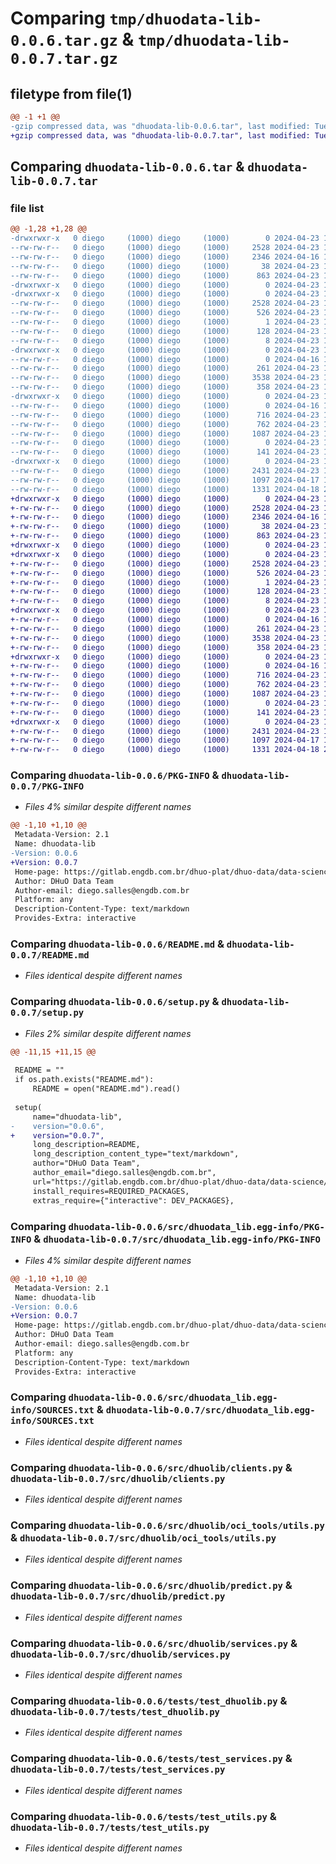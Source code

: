 # Comparing `tmp/dhuodata-lib-0.0.6.tar.gz` & `tmp/dhuodata-lib-0.0.7.tar.gz`

## filetype from file(1)

```diff
@@ -1 +1 @@
-gzip compressed data, was "dhuodata-lib-0.0.6.tar", last modified: Tue Apr 23 17:22:42 2024, max compression
+gzip compressed data, was "dhuodata-lib-0.0.7.tar", last modified: Tue Apr 23 17:59:09 2024, max compression
```

## Comparing `dhuodata-lib-0.0.6.tar` & `dhuodata-lib-0.0.7.tar`

### file list

```diff
@@ -1,28 +1,28 @@
-drwxrwxr-x   0 diego     (1000) diego     (1000)        0 2024-04-23 17:22:42.541257 dhuodata-lib-0.0.6/
--rw-rw-r--   0 diego     (1000) diego     (1000)     2528 2024-04-23 17:22:42.541257 dhuodata-lib-0.0.6/PKG-INFO
--rw-rw-r--   0 diego     (1000) diego     (1000)     2346 2024-04-16 18:35:41.000000 dhuodata-lib-0.0.6/README.md
--rw-rw-r--   0 diego     (1000) diego     (1000)       38 2024-04-23 17:22:42.541257 dhuodata-lib-0.0.6/setup.cfg
--rw-rw-r--   0 diego     (1000) diego     (1000)      863 2024-04-23 17:22:09.000000 dhuodata-lib-0.0.6/setup.py
-drwxrwxr-x   0 diego     (1000) diego     (1000)        0 2024-04-23 17:22:42.541257 dhuodata-lib-0.0.6/src/
-drwxrwxr-x   0 diego     (1000) diego     (1000)        0 2024-04-23 17:22:42.541257 dhuodata-lib-0.0.6/src/dhuodata_lib.egg-info/
--rw-rw-r--   0 diego     (1000) diego     (1000)     2528 2024-04-23 17:22:42.000000 dhuodata-lib-0.0.6/src/dhuodata_lib.egg-info/PKG-INFO
--rw-rw-r--   0 diego     (1000) diego     (1000)      526 2024-04-23 17:22:42.000000 dhuodata-lib-0.0.6/src/dhuodata_lib.egg-info/SOURCES.txt
--rw-rw-r--   0 diego     (1000) diego     (1000)        1 2024-04-23 17:22:42.000000 dhuodata-lib-0.0.6/src/dhuodata_lib.egg-info/dependency_links.txt
--rw-rw-r--   0 diego     (1000) diego     (1000)      128 2024-04-23 17:22:42.000000 dhuodata-lib-0.0.6/src/dhuodata_lib.egg-info/requires.txt
--rw-rw-r--   0 diego     (1000) diego     (1000)        8 2024-04-23 17:22:42.000000 dhuodata-lib-0.0.6/src/dhuodata_lib.egg-info/top_level.txt
-drwxrwxr-x   0 diego     (1000) diego     (1000)        0 2024-04-23 17:22:42.541257 dhuodata-lib-0.0.6/src/dhuolib/
--rw-rw-r--   0 diego     (1000) diego     (1000)        0 2024-04-16 18:35:41.000000 dhuodata-lib-0.0.6/src/dhuolib/__init__.py
--rw-rw-r--   0 diego     (1000) diego     (1000)      261 2024-04-23 16:50:53.000000 dhuodata-lib-0.0.6/src/dhuolib/auth.py
--rw-rw-r--   0 diego     (1000) diego     (1000)     3538 2024-04-23 17:21:58.000000 dhuodata-lib-0.0.6/src/dhuolib/clients.py
--rw-rw-r--   0 diego     (1000) diego     (1000)      358 2024-04-23 16:51:37.000000 dhuodata-lib-0.0.6/src/dhuolib/config.py
-drwxrwxr-x   0 diego     (1000) diego     (1000)        0 2024-04-23 17:22:42.541257 dhuodata-lib-0.0.6/src/dhuolib/oci_tools/
--rw-rw-r--   0 diego     (1000) diego     (1000)        0 2024-04-16 18:52:32.000000 dhuodata-lib-0.0.6/src/dhuolib/oci_tools/__init__.py
--rw-rw-r--   0 diego     (1000) diego     (1000)      716 2024-04-23 16:55:18.000000 dhuodata-lib-0.0.6/src/dhuolib/oci_tools/utils.py
--rw-rw-r--   0 diego     (1000) diego     (1000)      762 2024-04-23 16:50:59.000000 dhuodata-lib-0.0.6/src/dhuolib/predict.py
--rw-rw-r--   0 diego     (1000) diego     (1000)     1087 2024-04-23 16:51:03.000000 dhuodata-lib-0.0.6/src/dhuolib/services.py
--rw-rw-r--   0 diego     (1000) diego     (1000)        0 2024-04-23 16:51:09.000000 dhuodata-lib-0.0.6/src/dhuolib/utils.py
--rw-rw-r--   0 diego     (1000) diego     (1000)      141 2024-04-23 16:51:15.000000 dhuodata-lib-0.0.6/src/dhuolib/worker.py
-drwxrwxr-x   0 diego     (1000) diego     (1000)        0 2024-04-23 17:22:42.541257 dhuodata-lib-0.0.6/tests/
--rw-rw-r--   0 diego     (1000) diego     (1000)     2431 2024-04-23 16:28:09.000000 dhuodata-lib-0.0.6/tests/test_dhuolib.py
--rw-rw-r--   0 diego     (1000) diego     (1000)     1097 2024-04-17 13:15:56.000000 dhuodata-lib-0.0.6/tests/test_services.py
--rw-rw-r--   0 diego     (1000) diego     (1000)     1331 2024-04-18 20:04:54.000000 dhuodata-lib-0.0.6/tests/test_utils.py
+drwxrwxr-x   0 diego     (1000) diego     (1000)        0 2024-04-23 17:59:09.815997 dhuodata-lib-0.0.7/
+-rw-rw-r--   0 diego     (1000) diego     (1000)     2528 2024-04-23 17:59:09.815997 dhuodata-lib-0.0.7/PKG-INFO
+-rw-rw-r--   0 diego     (1000) diego     (1000)     2346 2024-04-16 18:35:41.000000 dhuodata-lib-0.0.7/README.md
+-rw-rw-r--   0 diego     (1000) diego     (1000)       38 2024-04-23 17:59:09.815997 dhuodata-lib-0.0.7/setup.cfg
+-rw-rw-r--   0 diego     (1000) diego     (1000)      863 2024-04-23 17:59:08.000000 dhuodata-lib-0.0.7/setup.py
+drwxrwxr-x   0 diego     (1000) diego     (1000)        0 2024-04-23 17:59:09.811996 dhuodata-lib-0.0.7/src/
+drwxrwxr-x   0 diego     (1000) diego     (1000)        0 2024-04-23 17:59:09.811996 dhuodata-lib-0.0.7/src/dhuodata_lib.egg-info/
+-rw-rw-r--   0 diego     (1000) diego     (1000)     2528 2024-04-23 17:59:09.000000 dhuodata-lib-0.0.7/src/dhuodata_lib.egg-info/PKG-INFO
+-rw-rw-r--   0 diego     (1000) diego     (1000)      526 2024-04-23 17:59:09.000000 dhuodata-lib-0.0.7/src/dhuodata_lib.egg-info/SOURCES.txt
+-rw-rw-r--   0 diego     (1000) diego     (1000)        1 2024-04-23 17:59:09.000000 dhuodata-lib-0.0.7/src/dhuodata_lib.egg-info/dependency_links.txt
+-rw-rw-r--   0 diego     (1000) diego     (1000)      128 2024-04-23 17:59:09.000000 dhuodata-lib-0.0.7/src/dhuodata_lib.egg-info/requires.txt
+-rw-rw-r--   0 diego     (1000) diego     (1000)        8 2024-04-23 17:59:09.000000 dhuodata-lib-0.0.7/src/dhuodata_lib.egg-info/top_level.txt
+drwxrwxr-x   0 diego     (1000) diego     (1000)        0 2024-04-23 17:59:09.811996 dhuodata-lib-0.0.7/src/dhuolib/
+-rw-rw-r--   0 diego     (1000) diego     (1000)        0 2024-04-16 18:35:41.000000 dhuodata-lib-0.0.7/src/dhuolib/__init__.py
+-rw-rw-r--   0 diego     (1000) diego     (1000)      261 2024-04-23 16:50:53.000000 dhuodata-lib-0.0.7/src/dhuolib/auth.py
+-rw-rw-r--   0 diego     (1000) diego     (1000)     3538 2024-04-23 17:21:58.000000 dhuodata-lib-0.0.7/src/dhuolib/clients.py
+-rw-rw-r--   0 diego     (1000) diego     (1000)      358 2024-04-23 16:51:37.000000 dhuodata-lib-0.0.7/src/dhuolib/config.py
+drwxrwxr-x   0 diego     (1000) diego     (1000)        0 2024-04-23 17:59:09.811996 dhuodata-lib-0.0.7/src/dhuolib/oci_tools/
+-rw-rw-r--   0 diego     (1000) diego     (1000)        0 2024-04-16 18:52:32.000000 dhuodata-lib-0.0.7/src/dhuolib/oci_tools/__init__.py
+-rw-rw-r--   0 diego     (1000) diego     (1000)      716 2024-04-23 16:55:18.000000 dhuodata-lib-0.0.7/src/dhuolib/oci_tools/utils.py
+-rw-rw-r--   0 diego     (1000) diego     (1000)      762 2024-04-23 16:50:59.000000 dhuodata-lib-0.0.7/src/dhuolib/predict.py
+-rw-rw-r--   0 diego     (1000) diego     (1000)     1087 2024-04-23 16:51:03.000000 dhuodata-lib-0.0.7/src/dhuolib/services.py
+-rw-rw-r--   0 diego     (1000) diego     (1000)        0 2024-04-23 16:51:09.000000 dhuodata-lib-0.0.7/src/dhuolib/utils.py
+-rw-rw-r--   0 diego     (1000) diego     (1000)      141 2024-04-23 16:51:15.000000 dhuodata-lib-0.0.7/src/dhuolib/worker.py
+drwxrwxr-x   0 diego     (1000) diego     (1000)        0 2024-04-23 17:59:09.815997 dhuodata-lib-0.0.7/tests/
+-rw-rw-r--   0 diego     (1000) diego     (1000)     2431 2024-04-23 16:28:09.000000 dhuodata-lib-0.0.7/tests/test_dhuolib.py
+-rw-rw-r--   0 diego     (1000) diego     (1000)     1097 2024-04-17 13:15:56.000000 dhuodata-lib-0.0.7/tests/test_services.py
+-rw-rw-r--   0 diego     (1000) diego     (1000)     1331 2024-04-18 20:04:54.000000 dhuodata-lib-0.0.7/tests/test_utils.py
```

### Comparing `dhuodata-lib-0.0.6/PKG-INFO` & `dhuodata-lib-0.0.7/PKG-INFO`

 * *Files 4% similar despite different names*

```diff
@@ -1,10 +1,10 @@
 Metadata-Version: 2.1
 Name: dhuodata-lib
-Version: 0.0.6
+Version: 0.0.7
 Home-page: https://gitlab.engdb.com.br/dhuo-plat/dhuo-data/data-science/dhuolib
 Author: DHuO Data Team
 Author-email: diego.salles@engdb.com.br
 Platform: any
 Description-Content-Type: text/markdown
 Provides-Extra: interactive
```

### Comparing `dhuodata-lib-0.0.6/README.md` & `dhuodata-lib-0.0.7/README.md`

 * *Files identical despite different names*

### Comparing `dhuodata-lib-0.0.6/setup.py` & `dhuodata-lib-0.0.7/setup.py`

 * *Files 2% similar despite different names*

```diff
@@ -11,15 +11,15 @@
 
 README = ""
 if os.path.exists("README.md"):
     README = open("README.md").read()
 
 setup(
     name="dhuodata-lib",
-    version="0.0.6",
+    version="0.0.7",
     long_description=README,
     long_description_content_type="text/markdown",
     author="DHuO Data Team",
     author_email="diego.salles@engdb.com.br",
     url="https://gitlab.engdb.com.br/dhuo-plat/dhuo-data/data-science/dhuolib",
     install_requires=REQUIRED_PACKAGES,
     extras_require={"interactive": DEV_PACKAGES},
```

### Comparing `dhuodata-lib-0.0.6/src/dhuodata_lib.egg-info/PKG-INFO` & `dhuodata-lib-0.0.7/src/dhuodata_lib.egg-info/PKG-INFO`

 * *Files 4% similar despite different names*

```diff
@@ -1,10 +1,10 @@
 Metadata-Version: 2.1
 Name: dhuodata-lib
-Version: 0.0.6
+Version: 0.0.7
 Home-page: https://gitlab.engdb.com.br/dhuo-plat/dhuo-data/data-science/dhuolib
 Author: DHuO Data Team
 Author-email: diego.salles@engdb.com.br
 Platform: any
 Description-Content-Type: text/markdown
 Provides-Extra: interactive
```

### Comparing `dhuodata-lib-0.0.6/src/dhuodata_lib.egg-info/SOURCES.txt` & `dhuodata-lib-0.0.7/src/dhuodata_lib.egg-info/SOURCES.txt`

 * *Files identical despite different names*

### Comparing `dhuodata-lib-0.0.6/src/dhuolib/clients.py` & `dhuodata-lib-0.0.7/src/dhuolib/clients.py`

 * *Files identical despite different names*

### Comparing `dhuodata-lib-0.0.6/src/dhuolib/oci_tools/utils.py` & `dhuodata-lib-0.0.7/src/dhuolib/oci_tools/utils.py`

 * *Files identical despite different names*

### Comparing `dhuodata-lib-0.0.6/src/dhuolib/predict.py` & `dhuodata-lib-0.0.7/src/dhuolib/predict.py`

 * *Files identical despite different names*

### Comparing `dhuodata-lib-0.0.6/src/dhuolib/services.py` & `dhuodata-lib-0.0.7/src/dhuolib/services.py`

 * *Files identical despite different names*

### Comparing `dhuodata-lib-0.0.6/tests/test_dhuolib.py` & `dhuodata-lib-0.0.7/tests/test_dhuolib.py`

 * *Files identical despite different names*

### Comparing `dhuodata-lib-0.0.6/tests/test_services.py` & `dhuodata-lib-0.0.7/tests/test_services.py`

 * *Files identical despite different names*

### Comparing `dhuodata-lib-0.0.6/tests/test_utils.py` & `dhuodata-lib-0.0.7/tests/test_utils.py`

 * *Files identical despite different names*

